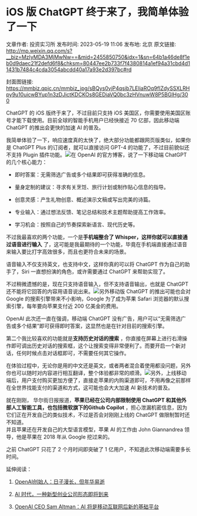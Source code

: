 # iOS 版 ChatGPT 终于来了，我简单体验了一下

文章作者: 投资实习所
发布时间: 2023-05-19 11:06
发布地: 北京
原文链接: http://mp.weixin.qq.com/s?__biz=MzIyMDA3MjMwNw==&mid=2455850750&idx=1&sn=64b1a46de8f1eb0d9daec21f2defd6f8&chksm=80447ee2b733f7f4380814a1ef94a31cbd4d11431b7484c4cda3054abcdd40a17a93e2d397bc#rd

封面图链接: https://mmbiz.qpic.cn/mmbiz_jpg/sBQys0vjP4qsib7LEIiaROq9fIZdySSXLRHpy9u10uicwBYup1n3zDJictKDCKOs8GEDiaVQ0bc3zHVnuwW8P5BGlHg/300

ChatGPT 的 iOS 版终于来了，不过目前只支持 iOS 美国区，你需要使用美国区账号才能下载使用。目前全球的智能手机用户已经快接近 70
亿部，因此移动端 ChatGPT 的推出会更快的加速 AI 的普及。

我简单体验了一下，响应速度真的太快了，绝大部分功能都跟网页版类似，如果你是 ChatGPT Plus 的订阅者，就可以直接访问 GPT-4
的功能了，不过目前貌似还不支持 Plugin
插件功能。![](https://mmbiz.qpic.cn/mmbiz_jpg/sBQys0vjP4qsib7LEIiaROq9fIZdySSXLREhoDkUyWsxNRAoenEUY41cj2YkzZkJRHNgdSvtj2W5BEIKFaLYFPDQ/640?wx_fmt=jpeg)在
OpenAI 的官方博客，说了一下移动端 ChatGPT 的几个核心能力：

  * 即时答案：无需筛选广告或多个结果即可获得准确的信息。

  * 量身定制的建议：寻求有关烹饪、旅行计划或制作贴心信息的指导。

  * 创意灵感：产生礼物创意、概述演示文稿或写出完美的诗篇。

  * 专业输入：通过想法反馈、笔记总结和技术主题帮助提高工作效率。

  * 学习机会：按照自己的节奏探索新语言、现代历史等。

不过我最喜欢的两个功能，一个是**手机端整合了 Whisper，这样你就可以直接通过语音进行输入**
了，这可能是我最期待的一个功能，毕竟在手机端直接通过语音来输入要比打字高效很多，而且也更符合未来的场景。

语音输入不仅支持英文，也支持中文，这样你真的可以将 ChatGPT 作为自己的助手了，Siri 一直想扮演的角色，或许需要通过 ChatGPT
来帮助实现了。

不过稍微遗憾的是，现在只支持语音输入，但不支持语音输出，也就是 ChatGPT
还不能将它回答的内容用语音说出来。![](https://mmbiz.qpic.cn/mmbiz_png/sBQys0vjP4qsib7LEIiaROq9fIZdySSXLRVhkhODZ6hEvibBPicGmuk2ffic783adufDrJ46Bia3n9NZEpYicFlzZuUng/640?wx_fmt=png)另外移动版
ChatGPT 的推出可能也会对 Google 的搜索引擎带来不小影响，Google 为了成为苹果 Safari 浏览器的默认搜索引擎，每年要向苹果支付近
200 亿美金的费用。

OpenAI 此次还一直在强调，移动端 ChatGPT 没有广告，用户可以“无需筛选广告或多个结果”即可获得即时答案，这显然也是在针对目前的搜索引擎。

第二个我比较喜欢的功能就是**支持历史对话的搜索**
，你直接在屏幕上进行右滑操作即可调出历史对话的搜索框，这个让搜索变得非常便利了。而要开启一个新对话，任何时候点击对话框即可，不需要任何其它操作。

在体验过程中，无论你是用的中文还是英文，或者两者混合着使用都没问题，另外你也可以随时对内容进行相互翻译，整个体验都非常的顺滑。![](https://mmbiz.qpic.cn/mmbiz_png/sBQys0vjP4qsib7LEIiaROq9fIZdySSXLRK4HwgnvSiacQTUqcp3qfx5ovnxqCozibMIK5fYxibuib9UrakoiaPt9qIog/640?wx_fmt=png)另外，上线移动端后，用户支付购买更加方便了，直接走苹果的内购渠道即可，不用再像之前那样在全世界找能支付的渠道和方式，这可能也会大大加速
AI 新技术的普及。

就在刚刚， 华尔街日报报道，**苹果已经在公司内部限制使用 ChatGPT 和其他外部人工智能工具，也包括微软旗下的Github Copilot**
，担心泄漏机密信息，因为它们正在开发自己的类似技术，不过是否会对刚刚上线的 ChatGPT 做限制暂时还不知道。  
并且苹果还在开发自己的大型语言模型，苹果 AI 的工作由 John Giannandrea 领导，他是苹果在 2018 年从 Google 挖过来的。

之前 ChatGPT 只花了 2 个月时间即突破了 1 亿用户，不知道此次移动端需要多长时间。

延伸阅读：

  1. [OpenAI创始人：日子漫长，但年华易逝](http://mp.weixin.qq.com/s?__biz=MzIyMDA3MjMwNw==&mid=2455850699&idx=1&sn=7582ce4608a53041b8a47efe0b6be26b&chksm=80447ed7b733f7c115bfdc3fff7b759c0733b3ed26dc99fd268a55850315845da54e5a6799b8&scene=21#wechat_redirect)

  2. [AI 时代，一种新型创业公司形态即将到来](http://mp.weixin.qq.com/s?__biz=MzIyMDA3MjMwNw==&mid=2455850662&idx=1&sn=a8c746400fff1130aa25feff01e76686&chksm=80447ebab733f7acf794a51fcadd419a210d61be41346918aff7b85d33a80126f566e39a37e8&scene=21#wechat_redirect)

  3. [OpenAI CEO Sam Altman：AI 将是移动互联网后新的基础平台](http://mp.weixin.qq.com/s?__biz=MzIyMDA3MjMwNw==&mid=2455850361&idx=1&sn=3110f129b81a9a304abbfdf39e799f06&chksm=80447d65b733f4733b6c60f17c14b68da483a2b3d6c4f0cb1d8d6612c2c7a2529757fdb74003&scene=21#wechat_redirect)

  

